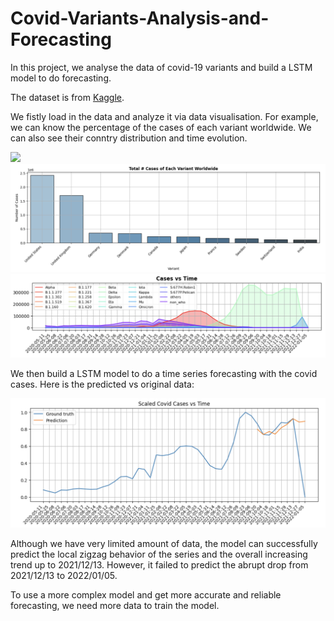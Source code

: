 # Covid-Variants-Analysis-and-Forecasting
In this project, we analyse the data of covid-19 variants and build a LSTM model to do forecasting.

The dataset is from [Kaggle](https://www.kaggle.com/yamqwe/omicron-covid19-variant-daily-cases).

We fistly load in the data and analyze it via data visualisation. For example, we can know the percentage of the cases of each variant worldwide. We can also see their conntry distribution and time evolution.

<img src="https://raw.githubusercontent.com/JiayuX/Covid-Variants-Analysis-and-Forecasting/main/pi.png" width="600"/>

<img src="https://raw.githubusercontent.com/JiayuX/Covid-Variants-Analysis-and-Forecasting/main/bar.png" width="800"/>

<img src="https://raw.githubusercontent.com/JiayuX/Covid-Variants-Analysis-and-Forecasting/main/area.png" width="800"/>

We then build a LSTM model to do a time series forecasting with the covid cases. Here is the predicted vs original data:

<img src="https://raw.githubusercontent.com/JiayuX/Covid-Variants-Analysis-and-Forecasting/main/prediction.png" width="800"/>

Although we have very limited amount of data, the model can successfully predict the local zigzag behavior of the series and the overall increasing trend up to 2021/12/13. However, it failed to predict the abrupt drop from 2021/12/13 to 2022/01/05.

To use a more complex model and get more accurate and reliable forecasting, we need more data to train the model.
